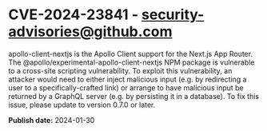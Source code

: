 # CVE-2024-23841 - security-advisories@github.com

apollo-client-nextjs is the Apollo Client support for the Next.js App Router. The @apollo/experimental-apollo-client-nextjs NPM package is vulnerable to a cross-site scripting vulnerability. To exploit this vulnerability, an attacker would need to either inject malicious input (e.g. by redirecting a user to a specifically-crafted link) or arrange to have malicious input be returned by a GraphQL server (e.g. by persisting it in a database). To fix this issue, please update to version 0.7.0 or later.

**Publish date:** 2024-01-30
